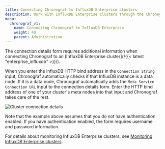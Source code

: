 ```yaml
---
title: Connecting Chronograf to InfluxDB Enterprise clusters
description: Work with InfluxDB Enterprise clusters through the Chronograf UI.
menu:
  chronograf_v1:
    name: Connecting Chronograf to InfluxDB Enterprise
    weight: 40
    parent: Administration
---
```


The connection details form requires additional information when connecting Chronograf to an [InfluxDB Enterprise cluster](/{{< latest "enterprise_influxdb" >}}/).

When you enter the InfluxDB HTTP bind address in the `Connection String` input, Chronograf automatically checks if that InfluxDB instance is a data node.
If it is a data node, Chronograf automatically adds the `Meta Service Connection URL` input to the connection details form.
Enter the HTTP bind address of one of your cluster's meta nodes into that input and Chronograf takes care of the rest.

![Cluster connection details](/img/chronograf/1-6-faq-cluster-connection.png)

Note that the example above assumes that you do not have authentication enabled.
If you have authentication enabled, the form requires username and password information.

For details about monitoring InfluxDB Enterprise clusters, see [Monitoring InfluxDB Enterprise clusters](/chronograf/v1/guides/monitoring-influxenterprise-clusters).
